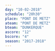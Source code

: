```yaml
---
day: "10-02-2018"
schedule: "20h30"
place: "PONT DE METZ"
ateam: "PONT DE METZ"
bteam: "DUNKERQUE"
ascore: "12"
bscore: "4"
season: "2017-2018"
---
```

